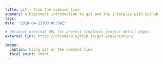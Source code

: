 ```yaml
---
title: git - from the command line
summary: A beginners introduction to git and the interplay with Github.
tags:
date: "2020-04-23T00:00:00Z"

# Optional external URL for project (replaces project detail page).
external_link: https://chrede88.github.io/git-presentation/

image:
  caption: Using git on the command line
  focal_point: Smart
---
```


